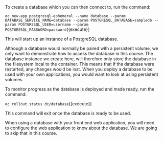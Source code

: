 To create a database which you can then connect to, run the command:

``oc new-app postgresql-ephemeral --name database --param DATABASE_SERVICE_NAME=database --param POSTGRESQL_DATABASE=sampledb --param POSTGRESQL_USER=username --param POSTGRESQL_PASSWORD=password``{{execute}}

This will start up an instance of a PostgreSQL database.

Although a database would normally be paired with a persistent volume, we only want to demonstrate how to access the database in this course. The database instance we create here, will therefore only store the database in the filesystem local to the container. This means that if the database were restarted, any changes would be lost. When you deploy a database to be used with your own applications, you would want to look at using persistent volumes.

To monitor progress as the database is deployed and made ready, run the command:

``oc rollout status dc/database``{{execute}}

This command will exit once the database is ready to be used.

When using a database with your front end web application, you will need to configure the web application to know about the database. We are going to skip that in this course.